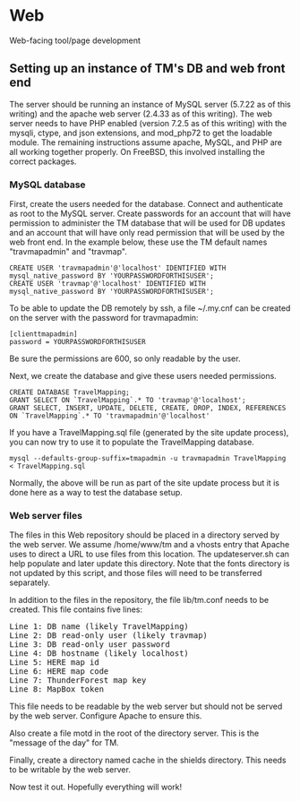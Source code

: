 # Web
Web-facing tool/page development

## Setting up an instance of TM's DB and web front end

The server should be running an instance of MySQL server (5.7.22 as of this writing) and the apache web server (2.4.33 as of this writing).  The web server needs to have PHP enabled (version 7.2.5 as of this writing) with the mysqli, ctype, and json extensions, and mod_php72 to get the loadable module.  The remaining instructions assume apache, MySQL, and PHP are all working together properly.  On FreeBSD, this involved installing the correct packages.

### MySQL database

First, create the users needed for the database.  Connect and authenticate as root to the MySQL server.  Create passwords for an account that will have permission to administer the TM database that will be used for DB updates and an account that will have only read permission that will be used by the web front end.  In the example below, these use the TM default names "travmapadmin" and "travmap".

```
CREATE USER 'travmapadmin'@'localhost' IDENTIFIED WITH mysql_native_password BY 'YOURPASSWORDFORTHISUSER';
CREATE USER 'travmap'@'localhost' IDENTIFIED WITH mysql_native_password BY 'YOURPASSWORDFORTHISUSER';
```

To be able to update the DB remotely by ssh, a file ~/.my.cnf can be created on the server with the password for travmapadmin:

```
[clienttmapadmin]
password = YOURPASSWORDFORTHISUSER
```

Be sure the permissions are 600, so only readable by the user.

Next, we create the database and give these users needed permissions.

```
CREATE DATABASE TravelMapping;
GRANT SELECT ON `TravelMapping`.* TO 'travmap'@'localhost';
GRANT SELECT, INSERT, UPDATE, DELETE, CREATE, DROP, INDEX, REFERENCES ON `TravelMapping`.* TO 'travmapadmin'@'localhost'
```

If you have a TravelMapping.sql file (generated by the site update process), you can now try to use it to populate the TravelMapping database.

```
mysql --defaults-group-suffix=tmapadmin -u travmapadmin TravelMapping < TravelMapping.sql
```

Normally, the above will be run as part of the site update process but it is done here as a way to test the database setup.

### Web server files

The files in this Web repository should be placed in a directory served by the web server.  We assume /home/www/tm and a vhosts entry that Apache uses to direct a URL to use files from this location.  The updateserver.sh can help populate and later update this directory.  Note that the fonts directory is not updated by this script, and those files will need to be transferred separately.

In addition to the files in the repository, the file lib/tm.conf needs to be created.  This file contains five lines:

<pre>
Line 1: DB name (likely TravelMapping)
Line 2: DB read-only user (likely travmap)
Line 3: DB read-only user password
Line 4: DB hostname (likely localhost)
Line 5: HERE map id
Line 6: HERE map code
Line 7: ThunderForest map key
Line 8: MapBox token
</pre>

This file needs to be readable by the web server but should not be served by the web server.  Configure Apache to ensure this.

Also create a file motd in the root of the directory server.  This is the "message of the day" for TM.

Finally, create a directory named cache in the shields directory.  This needs to be writable by the web server.

Now test it out.  Hopefully everything will work!
